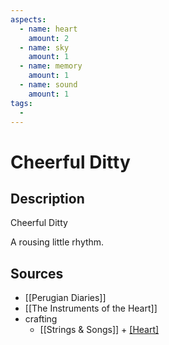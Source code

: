 ```yaml
---
aspects: 
  - name: heart
    amount: 2
  - name: sky
    amount: 1
  - name: memory
    amount: 1
  - name: sound
    amount: 1
tags:
  - 
---
```


# Cheerful Ditty

## Description
Cheerful Ditty

A rousing little rhythm.
## Sources
- [[Perugian Diaries]]
- [[The Instruments of the Heart]]
- crafting
	- [[Strings & Songs]] + [[Heart]](5) 
